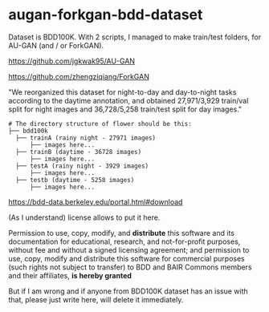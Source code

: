 # augan-forkgan-bdd-dataset

Dataset is BDD100K.
With 2 scripts, I managed to make train/test folders, for AU-GAN (and / or ForkGAN).

https://github.com/jgkwak95/AU-GAN

https://github.com/zhengziqiang/ForkGAN

"We reorganized this dataset for night-to-day and day-to-night tasks according to the daytime annotation, and obtained 27,971/3,929 train/val split for night images and 36,728/5,258 train/test split for day images."

```
# The directory structure of flower should be this:
├── bdd100k
  ├── trainA (rainy night - 27971 images)
      ├── images here...
  ├── trainB (daytime - 36728 images)
      ├── images here...
  ├── testA (rainy night - 3929 images)
      ├── images here...
  ├── testb (daytime - 5258 images)
      ├── images here...
```

https://bdd-data.berkeley.edu/portal.html#download

(As I understand) license allows to put it here.

Permission to use, copy, modify, and **distribute** this software and its documentation for educational, research, and not-for-profit purposes, without fee and without a signed licensing agreement; and permission to use, copy, modify and distribute this software for commercial purposes (such rights not subject to transfer) to BDD and BAIR Commons members and their affiliates, **is hereby granted**

But if I am wrong and if anyone from BDD100K dataset has an issue with that, please just write here, will delete it immediately.
